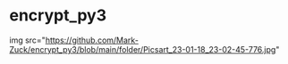 # encrypt_py3

img src="https://github.com/Mark-Zuck/encrypt_py3/blob/main/folder/Picsart_23-01-18_23-02-45-776.jpg"
